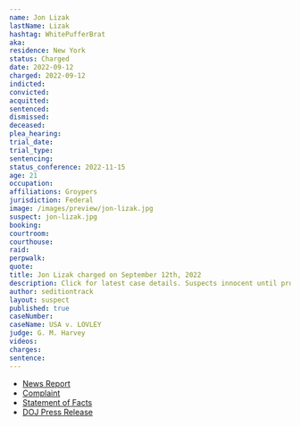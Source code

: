 ```yaml
---
name: Jon Lizak
lastName: Lizak
hashtag: WhitePufferBrat
aka:
residence: New York
status: Charged
date: 2022-09-12
charged: 2022-09-12
indicted:
convicted:
acquitted:
sentenced:
dismissed:
deceased:
plea_hearing:
trial_date:
trial_type:
sentencing:
status_conference: 2022-11-15
age: 21
occupation:
affiliations: Groypers
jurisdiction: Federal
image: /images/preview/jon-lizak.jpg
suspect: jon-lizak.jpg
booking:
courtroom:
courthouse:
raid:
perpwalk:
quote:
title: Jon Lizak charged on September 12th, 2022
description: Click for latest case details. Suspects innocent until proven guilty.
author: seditiontrack
layout: suspect
published: true
caseNumber:
caseName: USA v. LOVLEY
judge: G. M. Harvey
videos:
charges:
sentence:
---
```

- [News Report](https://www.nbcnews.com/politics/justice-department/members-far-right-group-america-first-charged-connection-jan-6-riot-rcna48664)
- [Complaint](https://www.justice.gov/usao-dc/case-multi-defendant/file/1536766/download)
- [Statement of Facts](https://www.justice.gov/usao-dc/case-multi-defendant/file/1536771/download)
- [DOJ Press Release](https://www.justice.gov/usao-dc/pr/virginia-man-arrested-felony-and-misdemeanor-charges-actions-during-jan-6-capitol-breach)

